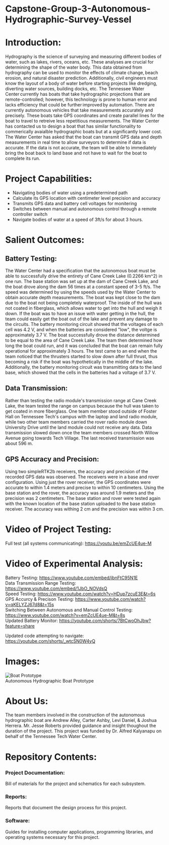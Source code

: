 # Capstone-Group-3-Autonomous-Hydrographic-Survey-Vessel

# Introduction: <br/>
Hydrography is the science of surveying and measuring different bodies of water, such as lakes, rivers, oceans, etc. These analyses are crucial for determining the shape of the water body. This data obtained from hydrography can be used to monitor the effects of climate change, beach erosion, and natural disaster prediction. Additionally, civil engineers must know the layout of a body of water before starting projects like dredging, diverting water sources, building docks, etc. The Tennessee Water Center currently has boats that take hydrographic projections that are remote-controlled; however, this technology is prone to human error and lacks efficiency that could be further improved by automation. There are currently autonomous vehicles that take measurements accurately and precisely. These boats take GPS coordinates and create parallel lines for the boat to travel to retreive less repetitious measurements.  The Water Center has contacted us to design a boat that has similar functionality to commerically avaialble hydrographic boats but at a significantly lower cost. The Water Center has asked that the boat can transmit GPS data and depth measurements in real time to allow surveyors to determine if data is accurate. If the data is not accurate, the team will be able to immediately bring the boat back to land base and not have to wait for the boat to complete its run. 

# Project Capabilities: <br/>
* Navigating bodies of water using a predetermined path
* Calculate its GPS location with centimeter level precision and accuracy
* Transmits GPS data and battery cell voltages for monitering
* Switches between manual and autonomous control through a remote controller switch
* Navigate bodies of water at a speed of 3ft/s for about 3 hours.

# Salient Outcomes: <br/>
## Battery Testing: 
The Water Center had a specification that the autonomous boat must be able to successfully drive the entirety of Cane Creek Lake (0.2266 km^2) in one run. The base station was set up at the dam of Cane Creek Lake, and the boat drove along the dam 56 times at a constant speed of 3-5 ft/s. The speed was determined by using the speeds used by the Water Center to obtain accurate depth measurements. The boat was kept close to the dam due to the boat not being completely waterproof. The inside of the hull was not coated in fiberglass, which allows water to get into the hull and weigh it down. If the boat was to have an issue with water getting in the hull, the team could easily get the boat out of the lake and prevent any damage to the circuits. The battery monitoring circuit showed that the voltages of each cell was 4.2 V, and when the batteries are considered "low", the voltge is approximately 3.7 V. The boat successfully drove the distance determined to be equal to the area of Cane Creek Lake. The team then determined how long the boat could run, and it was concluded that the boat can remain fully operational for approximately 3 hours. The test came to an end when the team noticed that the thrusters started to slow down after full thrust, thus becoming a risk if the boat was hypothetically in the middle of the lake. Additionally, the battery monitoring circuit was transmitting data to the land base, which showed that the cells in the batteries had a voltage of 3.7 V. 

## Data Transmission:
Rather than testing the radio module's transmission range at Cane Creek Lake, the team tested the range on campus because the hull was taken to get coated in more fiberglass. One team member stood outside of Foster Hall on Tennessee Tech's campus with the laptop and land radio module, while two other team members carried the rover radio module down University Drive until the land module could not receive any data. Data transmission slowed down once the team members crossed North Willow Avenue going towards Tech Village. The last received transmission was about 596 m.

## GPS Accuracy and Precision:
Using two simpleRTK2b receivers, the accuracy and precision of the recorded GPS data was observed. The receivers were in a base and rover configuration. Using just the rover receiver, the GPS coordinates were accurate to within 1.4 meters and precise to within 10 centimeters. Using the base station and the rover, the accuracy was around 1.9 meters and the precision was 2 centimeters. The base station and rover were tested again with the known location of the base station uploaded to the base station receiver. The accuracy was withing 2 cm and the precision was within 3 cm.

# Video of Project Testing: <br/>
Full test (all systems communicating): https://youtu.be/emZcUE4ue-M


# Video of Experimental Analysis: <br/>
Battery Testing: https://www.youtube.com/embed/ibnFtC95N1E <br/>
Data Transmission Range Testing: https://www.youtube.com/embed/1JbO_NOVdsQ <br/>
Speed Testing: https://www.youtube.com/watch?v=HDup7zcuE3E&t=6s <br/>
GPS Accurcy & Precison Testing: https://www.youtube.com/watch?v=qKELYZJ67d8&t=15s <br/>
Switching Between Autonomous and Manual Control Testing: https://www.youtube.com/watch?v=emZcUE4ue-M&t=8s <br/>
Updated Battery Monitor: https://youtube.com/shorts/7BtCwoOhJbw?feature=share <br/>

Updated code attempting to navigate: https://youtube.com/shorts/_wtcSN0W4yQ <br/> 

# Images: <br/>
  ![Boat Prototype](https://user-images.githubusercontent.com/104117150/164588852-5f07d6c0-d166-4189-8924-e7fbc01b8f6a.jpg) <br/>
  Autonomous Hydrographic Boat Prototype
 
# About Us: <br/>
The team members involved in the construction of the autonomous hydrographic boat are Andrew Alley, Carter Ashby, Levi Daniel, & Joshua Herrera. Mr. Jesse Roberts provided guidance and insight thoughout the duration of the project. This project was funded by Dr. Alfred Kalyanapu on behalf of the Tennessee Tech Water Center.

# Repository Contents: <br/>

### Project Documentation:
Bill of materials for the project and schematics for each subsystem.

### Reports:
Reports that document the design process for this project.

### Software:
Guides for installing computer applications, programming libraries, and operating systems necessary for this project.
